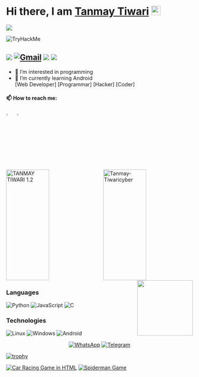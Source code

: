 # **Hi there, I am** [Tanmay Tiwari](https://remote-coders-2022.netlify.app/) <img src="https://media.giphy.com/media/hvRJCLFzcasrR4ia7z/giphy.gif" width="25px">

![](https://komarev.com/ghpvc/?username=your-github-Tanmay-Tiwaricyber&color=dc143c)

<img src="https://tryhackme-badges.s3.amazonaws.com/TanmayTiwari.png" alt="TryHackMe">

[<img src="https://img.shields.io/badge/Github-%23000000.svg?&style=for-the-badge&logo=github&logoColor=white">](https://github.com/Tanmay-Tiwaricyber)
[<img alt="Gmail" src="https://img.shields.io/badge/Gmail-D14836?style=for-the-badge&logo=gmail&logoColor=white" />](mailto:tanmaytiwaricyber@gmail.com)
[<img src="https://img.shields.io/badge/linkedin-%230077B5.svg?&style=for-the-badge&logo=linkedin&logoColor=white">](https://www.linkedin.com/in/tanmay-tiwari-a4a551235)
[<img src="https://img.shields.io/badge/Portfolio-%23000000.svg?&style=for-the-badge">](https://remote-coders-2022.netlify.app/)
---

- 👀 I’m interested in programming
- 🌱 I’m currently learning Android
<br>[Web Developer]  [Programmar]  [Hacker]  [Coder]
 #### 📫 How to reach me:
[<img src="https://img.icons8.com/color/48/000000/linkedin.png" width="3.5%"/>](https://www.linkedin.com/in/tanmay-tiwari-a4a551235)  &nbsp; <a href="mailto:tanmaytiwaricyber@gmail.com"> <img src="https://img.icons8.com/fluent/48/000000/gmail.png" width="3.5%"/>
 
<!--- 
Tanmay-Tiwaricyber/Tanmay-Tiwari is a ✨ special ✨ repository because its `README.md` (this file) appears on your GitHub profile.
You can click the Preview link to take a look at your changes.
--->

<!-- <img  src="https://github-readme-stats.vercel.app/api/top-langs/?username=Tanmay-Tiwaricyber&langs_count=10&theme=midnight-purple" > <br/> --->

<p><a target="_blank" href="https://github.com/Tanmay-Tiwaricyber">
     <img title="TANMAY TIWARI 1.2" height="300px" width="48%" align="center" src="https://github-readme-stats.vercel.app/api?username=Tanmay-Tiwaricyber&show_icons=true&include_all_commits=true&theme=midnight-purple&cache_seconds=3200"></a>
 
 <img width="48%"  height="300px"  align="right" src="http://github-readme-streak-stats.herokuapp.com?user=Tanmay-Tiwaricyber&theme=midnight-purple&date_format=M%20j%5B%2C%20Y%5D&fire=FFFFFF&sideNums=DDDDDD" alt="Tanmay-Tiwaricyber"/>
 
<img align='right' src='https://github.com/Rishit-dagli/Rishit-dagli/blob/master/images/octocat-anime.gif' width='150"'>
 
 ### Languages
![Python](https://img.shields.io/badge/-Python-000?&logo=Python)
![JavaScript](https://img.shields.io/badge/-JavaScript-000?&logo=JavaScript)
![C](https://img.shields.io/badge/-C-000?&logo=C)

 
 ### Technologies
 ![Linux](https://img.shields.io/badge/-Linux-000?&logo=Linux)
 ![Windows](https://img.shields.io/badge/-Windows-000?&logo=Windows)
 ![Android](https://img.shields.io/badge/-Android-000?&logo=Android)
 
<p align="center"
    
<a target="_blank" href="https://wa.me/qr/PAZIFTUUDMZ3K1"><img title="WhatsApp" src="https://img.shields.io/badge/WHATSAPP-blue?style=for-the-badge&logo=Whatsapp"></a>
<a target="_blank" href="https://t.me/Silentprogrammerofficial"><img title="Telegram" src="https://img.shields.io/badge/TELEGRAM-black?style=for-the-badge&logo=Telegram"></a>
</p>

[![trophy](https://github-profile-trophy.vercel.app/?username=Tanmay-Tiwaricyber&theme=juicyfresh&no-frame=true&row=1&&margin-w=20&no-bg=true)](https://github-profile-trophy.vercel.app/?username=Tanmay-Tiwaricyber&theme=juicyfresh&no-frame=true&row=1&&margin-w=20&no-bg=true)

<p align="center">

<a target="_blank" href="https://github.com/Tanmay-Tiwaricyber/car-racing-game-in-html"><img title="Car Racing Game in HTML" src="https://github-readme-stats.vercel.app/api/pin/?username=Tanmay-Tiwaricyber&repo=car-racing-game-in-html&theme=midnight-purple"></a>
<a target="_blank" href="https://github.com/Tanmay-Tiwaricyber/Spiderman-Game"><img title="Spiderman Game" src="https://github-readme-stats.vercel.app/api/pin/?username=Tanmay-Tiwaricyber&repo=Spiderman-Game&theme=midnight-purple"></a>
</p>


